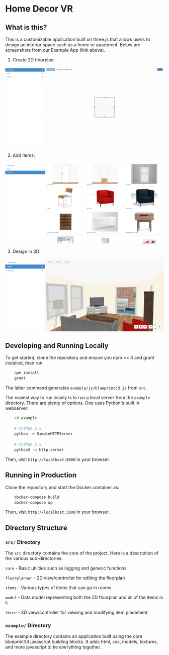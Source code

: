 # Home Decor VR

## What is this?

This is a customizable application built on three.js that allows users to design an interior space such as a home or apartment. Below are screenshots from our Example App (link above). 

1) Create 2D floorplan:

![floorplan](img/arvr_1.png)

2) Add items:

![add_items](img/arvr_2.png)

3) Design in 3D:

![3d_design](img/arvr_3.png)

## Developing and Running Locally

To get started, clone the repository and ensure you npm >= 3 and grunt installed, then run:

```bash
    npm install
    grunt
```

The latter command generates `example/js/blueprint3d.js` from `src`.

The easiest way to run locally is to run a local server from the `example` directory. There are plenty of options. One uses Python's built in webserver:

```bash
    cd example

    # Python 2.x
    python -m SimpleHTTPServer

    # Python 3.x
    python3 -m http.server
```

Then, visit `http://localhost:8000` in your browser.

## Running in Production

Clone the repository and start the Docker container as:

```bash
    docker-compose build
    docker-compose up
```

Then, visit `http://localhost:3000` in your browser.

## Directory Structure

### `src/` Directory

The `src` directory contains the core of the project. Here is a description of the various sub-directories:

`core` - Basic utilities such as logging and generic functions

`floorplanner` - 2D view/controller for editing the floorplan

`items` - Various types of items that can go in rooms

`model` - Data model representing both the 2D floorplan and all of the items in it

`three` - 3D view/controller for viewing and modifying item placement


### `example/` Directory

The example directory contains an application built using the core blueprint3d javascript building blocks. It adds html, css, models, textures, and more javascript to tie everything together.
